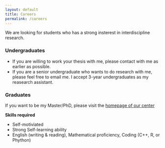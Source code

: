 ```yaml
---
layout: default
title: Careers
permalink: /careers
---
```


We are looking for students who has a strong insterest in interdiscipline research. <br>

### Undergraduates

- If you are willing to work your thesis with me, please contact with me as earlier as possible.
- If you are a senior undergraduate who wants to do research with me, please feel free to email me. I accept 3-year undergraduates as my reasearch assistant.

### Graduates
 
  If you want to be my Master/PhD, please visit the [homepage of our center](http://cds.zju.edu.cn/industry-news.aspx?k1=6&k2=24)

  **Skills required**
  - Self-motiviated 
  - Strong Self-learning ability
  - English (writing & reading), Mathematical proficiency, Coding (C++, R, or Phython)
